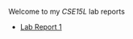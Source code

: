 Welcome to my *CSE15L* lab reports
- [Lab Report 1](https://cmasterm.github.io/cse15l-lab-reports/lab-report-1-week-2.html)